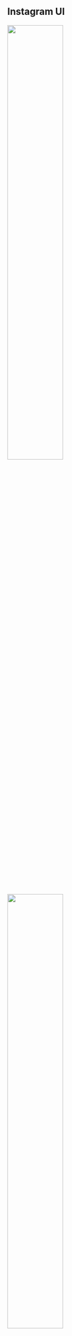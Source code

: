 ## Instagram UI

<p float="center">
  <img src="https://user-images.githubusercontent.com/19694636/51562322-77246880-1e81-11e9-9c8a-b768a42b4785.gif" width="50%" />
  <img src="https://user-images.githubusercontent.com/19694636/51562346-8a373880-1e81-11e9-8f71-ad0af4379d35.gif" width="50%" /> 
</p>

---

<i>How did you create this UI</i>
- This is honestly a very simple UI. The feed is made up on a single **UICollectionView** and each post is a **UICollectionViewCell**. The stories view on the top is a **UICollectionView** within the main **UICollectionView** header. 

<i>How did you manage to load the posts?</i>
- I display the posts by using the MVC pattern. I have created a **Post** object that holds everything, such as the post image URL, user and timestamp. I then pass each post object into their individual cells, where it is shown on the UI like so:

```swift

func collectionView(_ collectionView: UICollectionView, cellForItemAt indexPath: IndexPath) -> UICollectionViewCell {
    let cell = self.collectionView.dequeueReusableCell(withReuseIdentifier: cellId, for: indexPath) as! PostCell
    
    cell.post = self.posts[indexPath.item]
    
    return cell
}

class PostCell: UICollectionViewCell {
    
    var post: Post? {
        didSet {
            // UPDATE UI.
        }
    }
}
```

---

## Contributors 
- Daniel Dramond <dramonddaniel@gmail.com>

## License & Copyright

© Daniel Dramond
